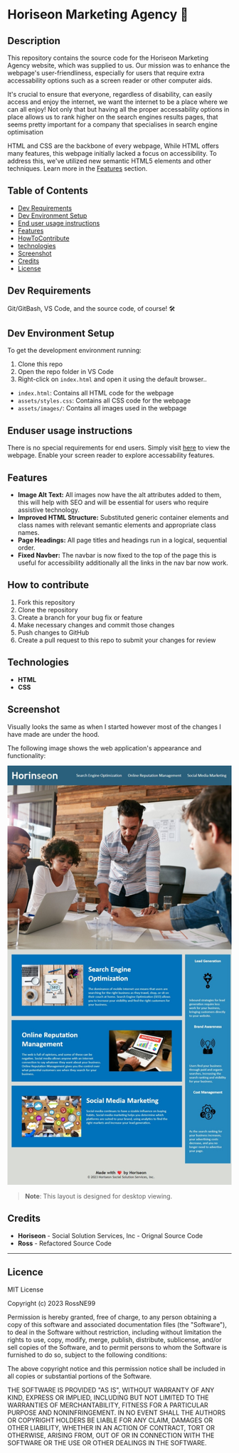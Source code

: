# Horiseon Marketing Agency 🚀

## Description
This repository contains the source code for the Horiseon Marketing Agency website, which was supplied to us. Our mission was to enhance the webpage's user-friendliness, especially for users that require extra accessability options such as a screen reader or other computer aids.

It's crucial to ensure that everyone, regardless of disability, can easily access and enjoy the internet, we want the internet to be a place where we can all enjoy! Not only that but having all the proper accessability options in place allows us to rank higher on the search engines results pages, that seems pretty important for a company that specialises in search engine optimisation 

 HTML and CSS are the backbone of every webpage, While HTML offers many features, this webpage initially lacked a focus on accessibility. To address this, we've utilized new semantic HTML5 elements and other techniques. Learn more in the [Features](#Features) section.

## Table of Contents

- [Dev Requirements](#Dev-Requirements)
- [Dev Environment Setup](#Dev-Environment-Setup)
- [End user usage instructions](#End-user-usage-instructions)
- [Features](#Features)
- [HowToContribute](#How-to-contribute)
- [technologies ](#technologies)
- [Screenshot](#Screenshot)
- [Credits](#credits)
- [License](#license)

## Dev Requirements
Git/GitBash, VS Code, and the source code, of course! 🛠️

## Dev Environment Setup
To get the development environment running:
1. Clone this repo
2. Open the repo folder in VS Code
3. Right-click on `index.html` and open it using the default browser..

- `index.html`: Contains all HTML code for the webpage
- `assets/styles.css`: Contains all CSS code for the webpage
- `assets/images/`: Contains all images used in the webpage

## Enduser usage instructions
There is no special requirements for end users. Simply visit [here](https://github.com/RossNE99/Horiseon-Code-Refactoring) to view the webpage. Enable your screen reader to explore accessability features.

## Features
- **Image Alt Text:** All images now have the alt attributes added to them, this will help with SEO and will be essential for users who require assistive technology.
- **Improved HTML Structure:** Substituted generic container elements and class names with relevant semantic elements and appropriate class names.
- **Page Headings:** All page titles and headings run in a logical, sequential order.
- **Fixed Navber:** The navbar is now fixed to the top of the page this is useful for accessibility additionally all the links in the nav bar now work.

## How to contribute
1. Fork this repository
2. Clone the repository
3. Create a branch for your bug fix or feature
4. Make necessary changes and commit those changes
5. Push changes to GitHub
6. Create a pull request to this repo to submit your changes for review

## Technologies
- **HTML**
- **CSS** 

## Screenshot
Visually looks the same as when I started however most of the changes I have made are under the hood.

The following image shows the web application's appearance and functionality:

![The Horiseon webpage includes a navigation bar, a header image, and cards with text and images at the bottom of the page.](Assets/HorinseonScreenshot.jpeg)

> **Note**: This layout is designed for desktop viewing.


## Credits 
- **Horiseon** - Social Solution Services, Inc - Orignal Source Code
- **Ross** - Refactored Source Code

---

## Licence

MIT License

Copyright (c) 2023 RossNE99

Permission is hereby granted, free of charge, to any person obtaining a copy
of this software and associated documentation files (the "Software"), to deal
in the Software without restriction, including without limitation the rights
to use, copy, modify, merge, publish, distribute, sublicense, and/or sell
copies of the Software, and to permit persons to whom the Software is
furnished to do so, subject to the following conditions:

The above copyright notice and this permission notice shall be included in all
copies or substantial portions of the Software.

THE SOFTWARE IS PROVIDED "AS IS", WITHOUT WARRANTY OF ANY KIND, EXPRESS OR
IMPLIED, INCLUDING BUT NOT LIMITED TO THE WARRANTIES OF MERCHANTABILITY,
FITNESS FOR A PARTICULAR PURPOSE AND NONINFRINGEMENT. IN NO EVENT SHALL THE
AUTHORS OR COPYRIGHT HOLDERS BE LIABLE FOR ANY CLAIM, DAMAGES OR OTHER
LIABILITY, WHETHER IN AN ACTION OF CONTRACT, TORT OR OTHERWISE, ARISING FROM,
OUT OF OR IN CONNECTION WITH THE SOFTWARE OR THE USE OR OTHER DEALINGS IN THE
SOFTWARE.